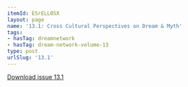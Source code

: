 ```yaml
---
itemId: ESrELL0SX
layout: page
name: '13.1: Cross Cultural Perspectives on Dream & Myth'
tags:
- hasTag: dreamnetwork
- hasTag: dream-network-volume-13
type: post
urlSlug: '13.1'
---
```

<a href="../files/pdfs/Volume_13/13.1-Dream-Network_Volume-13_No-1.pdf" download="">Download issue 13.1</a>
